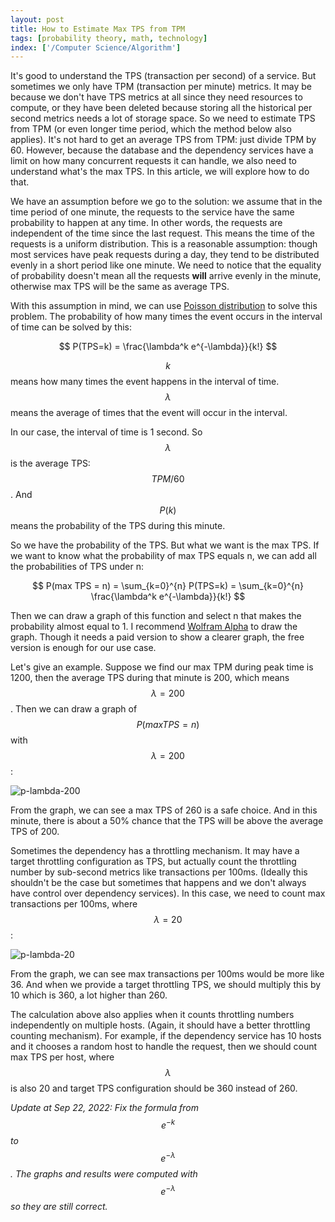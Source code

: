 ```yaml
---
layout: post
title: How to Estimate Max TPS from TPM
tags: [probability theory, math, technology]
index: ['/Computer Science/Algorithm']
---
```


It's good to understand the TPS (transaction per second) of a service. But sometimes we only have TPM (transaction per minute) metrics. It may be because we don't have TPS metrics at all since they need resources to compute, or they have been deleted because storing all the historical per second metrics needs a lot of storage space. So we need to estimate TPS from TPM (or even longer time period, which the method below also applies). It's not hard to get an average TPS from TPM: just divide TPM by 60. However, because the database and the dependency services have a limit on how many concurrent requests it can handle, we also need to understand what's the max TPS. In this article, we will explore how to do that.

We have an assumption before we go to the solution: we assume that in the time period of one minute, the requests to the service have the same probability to happen at any time. In other words, the requests are independent of the time since the last request. This means the time of the requests is a uniform distribution. This is a reasonable assumption: though most services have peak requests during a day, they tend to be distributed evenly in a short period like one minute. We need to notice that the equality of probability doesn't mean all the requests **will** arrive evenly in the minute, otherwise max TPS will be the same as average TPS.

With this assumption in mind, we can use [Poisson distribution](https://en.wikipedia.org/wiki/Poisson_distribution) to solve this problem. The probability of how many times the event occurs in the interval of time can be solved by this:

<span>$$ P(TPS=k) =  \frac{\lambda^k e^{-\lambda}}{k!} $$</span>

<span>$$k$$</span> means how many times the event happens in the interval of time. <span>$$\lambda$$</span> means the average of times that the event will occur in the interval.

In our case, the interval of time is 1 second. So <span>$$\lambda$$</span> is the average TPS: <span>$$TPM / 60$$</span>. And <span>$$P(k)$$</span> means the probability of the TPS during this minute.

So we have the probability of the TPS. But what we want is the max TPS. If we want to know what the probability of max TPS equals n, we can add all the probabilities of TPS under n:

<span>$$ P(max TPS = n) = \sum_{k=0}^{n} P(TPS=k) = \sum_{k=0}^{n} \frac{\lambda^k e^{-\lambda}}{k!} $$</span>

Then we can draw a graph of this function and select n that makes the probability almost equal to 1. I recommend [Wolfram Alpha](https://www.wolframalpha.com) to draw the graph. Though it needs a paid version to show a clearer graph, the free version is enough for our use case.

Let's give an example. Suppose we find our max TPM during peak time is 1200, then the average TPS during that minute is 200, which means <span>$$\lambda = 200$$</span>. Then we can draw a graph of <span>$$ P(max TPS=n) $$</span> with <span>$$\lambda = 200$$</span>:

![p-lambda-200](/static/images/2020-10-18-How-to-Estimate-max-TPS-from-TPM/p-lambda-200.png)

From the graph, we can see a max TPS of 260 is a safe choice. And in this minute, there is about a 50% chance that the TPS will be above the average TPS of 200.

Sometimes the dependency has a throttling mechanism. It may have a target throttling configuration as TPS, but actually count the throttling number by sub-second metrics like transactions per 100ms. (Ideally this shouldn't be the case but sometimes that happens and we don't always have control over dependency services). In this case, we need to count max transactions per 100ms, where <span>$$\lambda = 20$$</span>:

![p-lambda-20](/static/images/2020-10-18-How-to-Estimate-max-TPS-from-TPM/p-lambda-20.png)

From the graph, we can see max transactions per 100ms would be more like 36. And when we provide a target throttling TPS, we should multiply this by 10 which is 360, a lot higher than 260.

The calculation above also applies when it counts throttling numbers independently on multiple hosts. (Again, it should have a better throttling counting mechanism). For example, if the dependency service has 10 hosts and it chooses a random host to handle the request, then we should count max TPS per host, where <span>$$\lambda$$</span> is also 20 and target TPS configuration should be 360 instead of 260.

*Update at Sep 22, 2022: Fix the formula from <span>$$e^{-k}$$</span> to <span>$$e^{-\lambda}$$</span>. The graphs and results were computed with <span>$$e^{-\lambda}$$</span> so they are still correct.*
